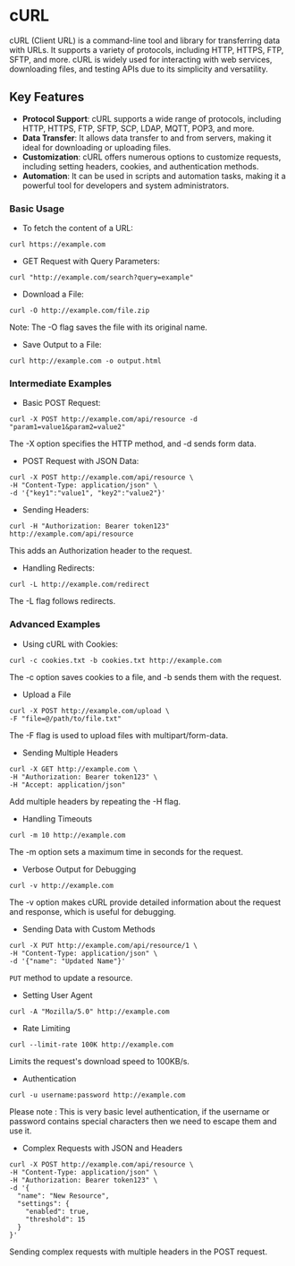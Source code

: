 # cURL

cURL (Client URL) is a command-line tool and library for transferring data with URLs. It supports a variety of protocols, including HTTP, HTTPS, FTP, SFTP, and more. cURL is widely used for interacting with web services, downloading files, and testing APIs due to its simplicity and versatility.

## Key Features

- **Protocol Support**: cURL supports a wide range of protocols, including HTTP, HTTPS, FTP, SFTP, SCP, LDAP, MQTT, POP3, and more.
- **Data Transfer**: It allows data transfer to and from servers, making it ideal for downloading or uploading files.
- **Customization**: cURL offers numerous options to customize requests, including setting headers, cookies, and authentication methods.
- **Automation**: It can be used in scripts and automation tasks, making it a powerful tool for developers and system administrators.

### Basic Usage

- To fetch the content of a URL:

```
curl https://example.com
```

- GET Request with Query Parameters:

```
curl "http://example.com/search?query=example"
```

- Download a File:

```
curl -O http://example.com/file.zip
```

Note: The -O flag saves the file with its original name.

- Save Output to a File:

```
curl http://example.com -o output.html
```

### Intermediate Examples

- Basic POST Request:

```
curl -X POST http://example.com/api/resource -d "param1=value1&param2=value2"
```

The -X option specifies the HTTP method, and -d sends form data.

- POST Request with JSON Data:

```
curl -X POST http://example.com/api/resource \
-H "Content-Type: application/json" \
-d '{"key1":"value1", "key2":"value2"}'
```

- Sending Headers:

```
curl -H "Authorization: Bearer token123" http://example.com/api/resource
```

This adds an Authorization header to the request.

- Handling Redirects:

```
curl -L http://example.com/redirect
```

The -L flag follows redirects.

### Advanced Examples

- Using cURL with Cookies:

```
curl -c cookies.txt -b cookies.txt http://example.com
```

The -c option saves cookies to a file, and -b sends them with the request.

- Upload a File

```
curl -X POST http://example.com/upload \
-F "file=@/path/to/file.txt"
```

The -F flag is used to upload files with multipart/form-data.

- Sending Multiple Headers

```
curl -X GET http://example.com \
-H "Authorization: Bearer token123" \
-H "Accept: application/json"
```

Add multiple headers by repeating the -H flag.

- Handling Timeouts

```
curl -m 10 http://example.com
```

The -m option sets a maximum time in seconds for the request.


- Verbose Output for Debugging

```
curl -v http://example.com
```

The -v option makes cURL provide detailed information about the request and response, which is useful for debugging.

- Sending Data with Custom Methods

```
curl -X PUT http://example.com/api/resource/1 \
-H "Content-Type: application/json" \
-d '{"name": "Updated Name"}'
```

`PUT` method to update a resource.

- Setting User Agent

```
curl -A "Mozilla/5.0" http://example.com
```

- Rate Limiting

```
curl --limit-rate 100K http://example.com
```

Limits the request's download speed to 100KB/s.

- Authentication 

```
curl -u username:password http://example.com
```

Please note : This is very basic level authentication, if the username or password contains special characters then we need to escape them and use it.

- Complex Requests with JSON and Headers

```
curl -X POST http://example.com/api/resource \
-H "Content-Type: application/json" \
-H "Authorization: Bearer token123" \
-d '{
  "name": "New Resource",
  "settings": {
    "enabled": true,
    "threshold": 15
  }
}'
```

Sending complex requests with multiple headers in the POST request.